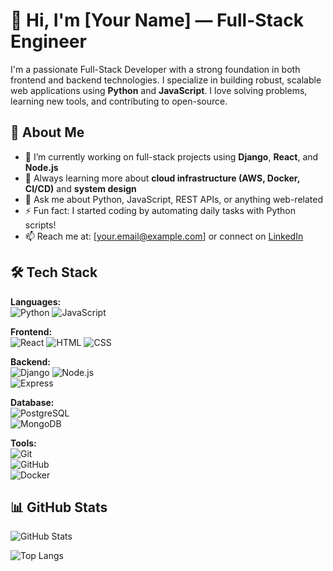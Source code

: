 # 👋 Hi, I'm [Your Name] — Full-Stack Engineer

I'm a passionate Full-Stack Developer with a strong foundation in both frontend and backend technologies. I specialize in building robust, scalable web applications using **Python** and **JavaScript**. I love solving problems, learning new tools, and contributing to open-source.

## 🧠 About Me
- 🔭 I’m currently working on full-stack projects using **Django**, **React**, and **Node.js**
- 🌱 Always learning more about **cloud infrastructure (AWS, Docker, CI/CD)** and **system design**
- 💬 Ask me about Python, JavaScript, REST APIs, or anything web-related
- ⚡ Fun fact: I started coding by automating daily tasks with Python scripts!
- 📫 Reach me at: [your.email@example.com] or connect on [LinkedIn](https://linkedin.com/in/yourprofile)

## 🛠️ Tech Stack
**Languages:**  
![Python](https://img.shields.io/badge/-Python-3776AB?logo=python&logoColor=white) 
![JavaScript](https://img.shields.io/badge/-JavaScript-F7DF1E?logo=javascript&logoColor=black)

**Frontend:**  
![React](https://img.shields.io/badge/-React-61DAFB?logo=react&logoColor=black) 
![HTML](https://img.shields.io/badge/-HTML5-E34F26?logo=html5&logoColor=white) 
![CSS](https://img.shields.io/badge/-CSS3-1572B6?logo=css3&logoColor=white)

**Backend:**  
![Django](https://img.shields.io/badge/-Django-092E20?logo=django&logoColor=white) 
![Node.js](https://img.shields.io/badge/-Node.js-339933?logo=node.js&logoColor=white)  
![Express](https://img.shields.io/badge/-Express-000000?logo=express&logoColor=white)

**Database:**  
![PostgreSQL](https://img.shields.io/badge/-PostgreSQL-336791?logo=postgresql&logoColor=white)  
![MongoDB](https://img.shields.io/badge/-MongoDB-47A248?logo=mongodb&logoColor=white)

**Tools:**  
![Git](https://img.shields.io/badge/-Git-F05032?logo=git&logoColor=white)  
![GitHub](https://img.shields.io/badge/-GitHub-181717?logo=github&logoColor=white)  
![Docker](https://img.shields.io/badge/-Docker-2496ED?logo=docker&logoColor=white)

## 📊 GitHub Stats
![GitHub Stats](https://github-readme-stats.vercel.app/api?username=yourusername&show_icons=true&theme=tokyonight)

![Top Langs](https://github-readme-stats.vercel.app/api/top-langs/?username=yourusername&layout=compact&theme=tokyonight)

